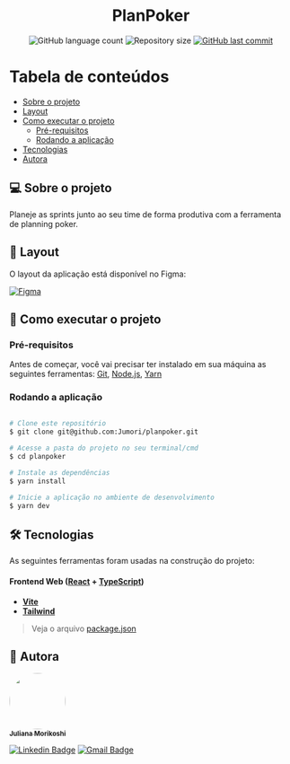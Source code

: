 <h1 align="center">
  PlanPoker
</h1>

<p align="center">
  <img alt="GitHub language count" src="https://img.shields.io/github/languages/count/Jumori/planpoker?color=%2304D361">

  <img alt="Repository size" src="https://img.shields.io/github/repo-size/Jumori/planpoker">

  <a href="https://github.com/Jumori/planpoker/commits/master">
    <img alt="GitHub last commit" src="https://img.shields.io/github/last-commit/Jumori/planpoker">
  </a>
</p>

Tabela de conteúdos
=================
<!--ts-->
   * [Sobre o projeto](#-sobre-o-projeto)
   * [Layout](#-layout)
   * [Como executar o projeto](#-como-executar-o-projeto)
     * [Pré-requisitos](#pré-requisitos)
     * [Rodando a aplicação](#rodando-a-aplicação)
   * [Tecnologias](#-tecnologias)
   * [Autora](#-autora)
<!--te-->


## 💻 Sobre o projeto

Planeje as sprints junto ao seu time de forma produtiva com a ferramenta de planning poker.

## 🎨 Layout

O layout da aplicação está disponível no Figma:

<a href="https://www.figma.com/file/lvHI2foah9ZKcHNCyT6Sut/planpoker?node-id=0%3A1">
  <img alt="Figma" src="https://img.shields.io/badge/Acessar%20Layout%20-Figma-%2304D361">
</a>

## 🚀 Como executar o projeto

### Pré-requisitos

Antes de começar, você vai precisar ter instalado em sua máquina as seguintes ferramentas:
[Git](https://git-scm.com), [Node.js](https://nodejs.org/en/), [Yarn](https://yarnpkg.com/)


### Rodando a aplicação
```bash

# Clone este repositório
$ git clone git@github.com:Jumori/planpoker.git

# Acesse a pasta do projeto no seu terminal/cmd
$ cd planpoker

# Instale as dependências
$ yarn install

# Inicie a aplicação no ambiente de desenvolvimento
$ yarn dev

```

## 🛠 Tecnologias

As seguintes ferramentas foram usadas na construção do projeto:

#### **Frontend Web**  ([React](https://reactjs.org/)  +  [TypeScript](https://www.typescriptlang.org/))

-   **[Vite](https://vitejs.dev/)**
-   **[Tailwind](https://tailwindcss.com/)**

> Veja o arquivo  [package.json](https://github.com/Jumori/planpoker/blob/master/package.json)


## 🦸 Autora

<a href="https://github.com/Jumori">
 <img style="border-radius: 50%;" src="https://avatars1.githubusercontent.com/u/44618499?s=460&u=691cddb486d4b665417d25d8a575e508d6ef9563&v=4" width="100px;" alt=""/>
 <br />
 <sub><b>Juliana Morikoshi</b></sub></a>
 <br />

[![Linkedin Badge](https://img.shields.io/badge/-Juliana-blue?style=flat-square&logo=Linkedin&logoColor=white&link=https://www.linkedin.com/in/julianamorikoshi/)](https://www.linkedin.com/in/julianamorikoshi/)
[![Gmail Badge](https://img.shields.io/badge/-julianamorikoshi@gmail.com-c14438?style=flat-square&logo=Gmail&logoColor=white&link=mailto:julianamorikoshi@gmail.com)](mailto:julianamorikoshi@gmail.com)


